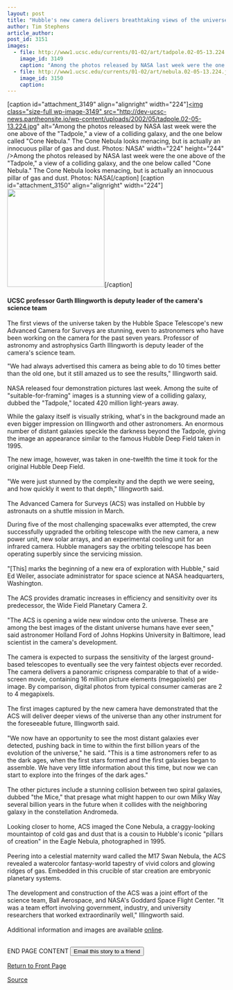 ```yaml
---
layout: post
title: "Hubble's new camera delivers breathtaking views of the universe"
author: Tim Stephens
article_author: 
post_id: 3151
images:
  - file: http://www1.ucsc.edu/currents/01-02/art/tadpole.02-05-13.224.jpg
    image_id: 3149
    caption: "Among the photos released by NASA last week were the one above of the 'Tadpole,' a view of a colliding galaxy, and the one below called 'Cone Nebula.' The Cone Nebula looks menacing, but is actually an innocuous pillar of gas and dust. Photos: NASA"
  - file: http://www1.ucsc.edu/currents/01-02/art/nebula.02-05-13.224.jpg
    image_id: 3150
    caption: 
---
```


[caption id="attachment_3149" align="alignright" width="224"]<a href="http://dev-ucsc-news.pantheonsite.io/wp-content/uploads/2002/05/tadpole.02-05-13.224.jpg"><img class="size-full wp-image-3149" src="http://dev-ucsc-news.pantheonsite.io/wp-content/uploads/2002/05/tadpole.02-05-13.224.jpg" alt="Among the photos released by NASA last week were the one above of the "Tadpole," a view of a colliding galaxy, and the one below called "Cone Nebula." The Cone Nebula looks menacing, but is actually an innocuous pillar of gas and dust. Photos: NASA" width="224" height="244" /></a>Among the photos released by NASA last week were the one above of the "Tadpole," a view of a colliding galaxy, and the one below called "Cone Nebula." The Cone Nebula looks menacing, but is actually an innocuous pillar of gas and dust. Photos: NASA[/caption]
[caption id="attachment_3150" align="alignright" width="224"]<a href="http://dev-ucsc-news.pantheonsite.io/wp-content/uploads/2002/05/nebula.02-05-13.224.jpg"><img class="size-full wp-image-3150" src="http://dev-ucsc-news.pantheonsite.io/wp-content/uploads/2002/05/nebula.02-05-13.224.jpg" alt="" width="224" height="226" /></a>[/caption]
<h4>
  <b>UCSC professor Garth Illingworth is deputy leader of the camera's science team</b>
</h4>
<p>
  The first views of the universe taken by the Hubble Space Telescope's new Advanced Camera for Surveys are stunning, even to astronomers who have been working on the camera for the past seven years. Professor of astronomy and astrophysics Garth Illingworth is deputy leader of the camera's science team.
</p>"We had always advertised this camera as being able to do 10 times better than the old one, but it still amazed us to see the results," Illingworth said.<br>
<br>
NASA released four demonstration pictures last week. Among the suite of "suitable-for-framing" images is a stunning view of a colliding galaxy, dubbed the "Tadpole," located 420 million light-years away.
<p>
  While the galaxy itself is visually striking, what's in the background made an even bigger impression on Illingworth and other astronomers. An enormous number of distant galaxies speckle the darkness beyond the Tadpole, giving the image an appearance similar to the famous Hubble Deep Field taken in 1995.
</p>
<p>
  The new image, however, was taken in one-twelfth the time it took for the original Hubble Deep Field.<br>
  <br>
  "We were just stunned by the complexity and the depth we were seeing, and how quickly it went to that depth," Illingworth said.<br>
  <br>
  The Advanced Camera for Surveys (ACS) was installed on Hubble by astronauts on a shuttle mission in March.
</p>
<p>
  During five of the most challenging spacewalks ever attempted, the crew successfully upgraded the orbiting telescope with the new camera, a new power unit, new solar arrays, and an experimental cooling unit for an infrared camera. Hubble managers say the orbiting telescope has been operating superbly since the servicing mission.<br>
  <br>
  "[This] marks the beginning of a new era of exploration with Hubble," said Ed Weiler, associate administrator for space science at NASA headquarters, Washington.<br>
  <br>
  The ACS provides dramatic increases in efficiency and sensitivity over its predecessor, the Wide Field Planetary Camera 2.<br>
  <br>
  "The ACS is opening a wide new window onto the universe. These are among the best images of the distant universe humans have ever seen," said astronomer Holland Ford of Johns Hopkins University in Baltimore, lead scientist in the camera's development.<br>
  <br>
  The camera is expected to surpass the sensitivity of the largest ground-based telescopes to eventually see the very faintest objects ever recorded. The camera delivers a panoramic crispness comparable to that of a wide-screen movie, containing 16 million picture elements (megapixels) per image. By comparison, digital photos from typical consumer cameras are 2 to 4 megapixels.<br>
  <br>
  The first images captured by the new camera have demonstrated that the ACS will deliver deeper views of the universe than any other instrument for the foreseeable future, Illingworth said.<br>
  <br>
  "We now have an opportunity to see the most distant galaxies ever detected, pushing back in time to within the first billion years of the evolution of the universe," he said. "This is a time astronomers refer to as the dark ages, when the first stars formed and the first galaxies began to assemble. We have very little information about this time, but now we can start to explore into the fringes of the dark ages."<br>
  <br>
  The other pictures include a stunning collision between two spiral galaxies, dubbed "the Mice," that presage what might happen to our own Milky Way several billion years in the future when it collides with the neighboring galaxy in the constellation Andromeda.<br>
  <br>
  Looking closer to home, ACS imaged the Cone Nebula, a craggy-looking mountaintop of cold gas and dust that is a cousin to Hubble's iconic "pillars of creation" in the Eagle Nebula, photographed in 1995.<br>
  <br>
  Peering into a celestial maternity ward called the M17 Swan Nebula, the ACS revealed a watercolor fantasy-world tapestry of vivid colors and glowing ridges of gas. Embedded in this crucible of star creation are embryonic planetary systems.<br>
  <br>
  The development and construction of the ACS was a joint effort of the science team, Ball Aerospace, and NASA's Goddard Space Flight Center. "It was a team effort involving government, industry, and university researchers that worked extraordinarily well," Illingworth said.<br>
  <br>
  Additional information and images are available <a href="http://sites.stsci.edu/pubinfo/pr/2002/11/index.html">online</a>.
</p>
<p>
  <br>
  END PAGE CONTENT <input name="t1" size="-1" type="hidden"> <input type="submit" value="Email this story to a friend">
</p>
<p>
  <a href="../../index.html">Return to Front Page</a> <img align="bottom" alt=" " border="0" height="1" src="../../images/trans.gif" width="385">
</p>
<p><a href="http://www1.ucsc.edu/currents/01-02/05-13/hubble.html" title="Permalink to hubble">Source</a></p>
